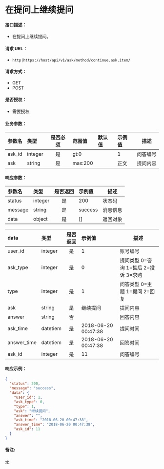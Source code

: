 # 在提问上继续提问

#### 接口描述：
- 在提问上继续提问。

#### 请求 URL：
- `http|https://host/api/v1/ask/method/continue.ask.item/`

#### 请求方式：
- GET
- POST

#### 是否授权：
- 需要授权

#### 业务参数：
|参数名|类型|是否必须|范围值|默认值|示例值|描述|
|:----|:---|:---:|:-----|:-----|:-----|-----|
|ask_id |integer |是 |gt:0 | |1 |问答编号 |
|ask |string |是 |max:200 | |正文 |提问内容 |

#### 响应参数：
|参数名|类型|是否返回|示例值|描述|
|:-----|:-----|:---:|:-----|-----|
|status |integer |是 |200 |状态码 |
|message |string |是 |success |消息信息 |
|data |object |是 |[] |返回对象 |

|data|类型|是否返回|示例值|描述|
|:-----|:-----|:---:|:-----|-----|
|user_id |integer |是 |1 |账号编号 |
|ask_type |integer |是 |0 |提问类型 0=咨询 1=售后 2=投诉 3=求购 |
|type |integer |是 |1 |问答类型 0=主题 1=提问 2=回复 |
|ask |string |是 |继续提问 |提问内容 |
|answer |string |否 | |回答内容 |
|ask_time |datetiem |是 |2018-06-20 00:47:38 |提问时间 |
|answer_time |datetiem |是 |2018-06-20 00:47:38 |回答时间 |
|ask_id |integer |是 |11 |问答编号 |

#### 响应示例：
```json
{
  "status": 200,
  "message": "success",
  "data": {
    "user_id": 1,
    "ask_type": 0,
    "type": 1,
    "ask": "继续提问",
    "answer": "",
    "ask_time": "2018-06-20 00:47:38",
    "answer_time": "2018-06-20 00:47:38",
    "ask_id": 11
  }
}
```

#### 备注:
无